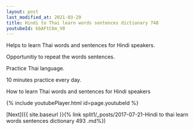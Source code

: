 ```yaml
---
layout: post
last_modified_at: 2021-03-29
title: Hindi to Thai learn words sentences dictionary 748 
youtubeId: bbAFtC6m_V0
---
```

 
 
Helps to learn Thai words and sentences for Hindi speakers.

Opportunitiy to repeat the words sentences. 

Practice Thai language. 
 
10 minutes practice every day. 
 
How to learn Thai words and sentences for Hindi speakers 
 
{% include youtubePlayer.html id=page.youtubeId %}
 
 
[Next]({{ site.baseurl }}{% link  split1/_posts/2017-07-21-Hindi to thai learn words sentences dictionary 493 .md%})
 
